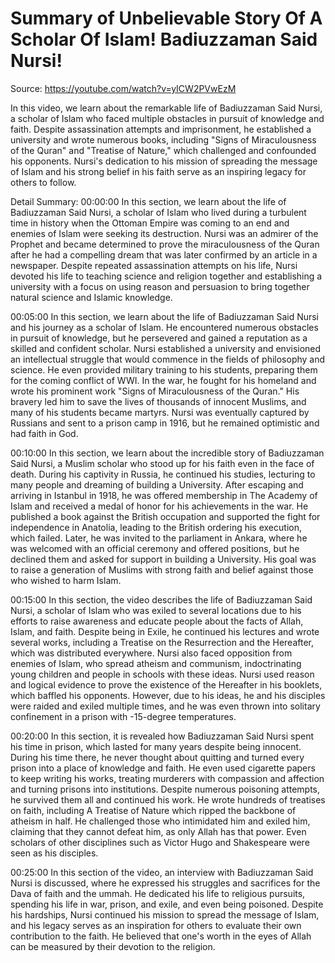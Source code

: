 # Summary of Unbelievable Story Of A Scholar Of Islam! Badiuzzaman Said Nursi!

Source: https://youtube.com/watch?v=yICW2PVwEzM

In this video, we learn about the remarkable life of Badiuzzaman Said Nursi, a scholar of Islam who faced multiple obstacles in pursuit of knowledge and faith. Despite assassination attempts and imprisonment, he established a university and wrote numerous books, including "Signs of Miraculousness of the Quran" and "Treatise of Nature," which challenged and confounded his opponents. Nursi's dedication to his mission of spreading the message of Islam and his strong belief in his faith serve as an inspiring legacy for others to follow.

Detail Summary: 
00:00:00
In this section, we learn about the life of Badiuzzaman Said Nursi, a scholar of Islam who lived during a turbulent time in history when the Ottoman Empire was coming to an end and enemies of Islam were seeking its destruction. Nursi was an admirer of the Prophet and became determined to prove the miraculousness of the Quran after he had a compelling dream that was later confirmed by an article in a newspaper. Despite repeated assassination attempts on his life, Nursi devoted his life to teaching science and religion together and establishing a university with a focus on using reason and persuasion to bring together natural science and Islamic knowledge.

00:05:00
In this section, we learn about the life of Badiuzzaman Said Nursi and his journey as a scholar of Islam. He encountered numerous obstacles in pursuit of knowledge, but he persevered and gained a reputation as a skilled and confident scholar. Nursi established a university and envisioned an intellectual struggle that would commence in the fields of philosophy and science. He even provided military training to his students, preparing them for the coming conflict of WWI. In the war, he fought for his homeland and wrote his prominent work "Signs of Miraculousness of the Quran." His bravery led him to save the lives of thousands of innocent Muslims, and many of his students became martyrs. Nursi was eventually captured by Russians and sent to a prison camp in 1916, but he remained optimistic and had faith in God.

00:10:00
In this section, we learn about the incredible story of Badiuzzaman Said Nursi, a Muslim scholar who stood up for his faith even in the face of death. During his captivity in Russia, he continued his studies, lecturing to many people and dreaming of building a University. After escaping and arriving in Istanbul in 1918, he was offered membership in The Academy of Islam and received a medal of honor for his achievements in the war. He published a book against the British occupation and supported the fight for independence in Anatolia, leading to the British ordering his execution, which failed. Later, he was invited to the parliament in Ankara, where he was welcomed with an official ceremony and offered positions, but he declined them and asked for support in building a University. His goal was to raise a generation of Muslims with strong faith and belief against those who wished to harm Islam.

00:15:00
In this section, the video describes the life of Badiuzzaman Said Nursi, a scholar of Islam who was exiled to several locations due to his efforts to raise awareness and educate people about the facts of Allah, Islam, and faith. Despite being in Exile, he continued his lectures and wrote several works, including a Treatise on the Resurrection and the Hereafter, which was distributed everywhere. Nursi also faced opposition from enemies of Islam, who spread atheism and communism, indoctrinating young children and people in schools with these ideas. Nursi used reason and logical evidence to prove the existence of the Hereafter in his booklets, which baffled his opponents. However, due to his ideas, he and his disciples were raided and exiled multiple times, and he was even thrown into solitary confinement in a prison with -15-degree temperatures.

00:20:00
In this section, it is revealed how Badiuzzaman Said Nursi spent his time in prison, which lasted for many years despite being innocent. During his time there, he never thought about quitting and turned every prison into a place of knowledge and faith. He even used cigarette papers to keep writing his works, treating murderers with compassion and affection and turning prisons into institutions. Despite numerous poisoning attempts, he survived them all and continued his work. He wrote hundreds of treatises on faith, including A Treatise of Nature which ripped the backbone of atheism in half. He challenged those who intimidated him and exiled him, claiming that they cannot defeat him, as only Allah has that power. Even scholars of other disciplines such as Victor Hugo and Shakespeare were seen as his disciples.

00:25:00
In this section of the video, an interview with Badiuzzaman Said Nursi is discussed, where he expressed his struggles and sacrifices for the Dava of faith and the ummah. He dedicated his life to religious pursuits, spending his life in war, prison, and exile, and even being poisoned. Despite his hardships, Nursi continued his mission to spread the message of Islam, and his legacy serves as an inspiration for others to evaluate their own contribution to the faith. He believed that one's worth in the eyes of Allah can be measured by their devotion to the religion.

